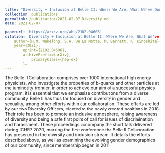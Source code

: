 ```yaml
---
title: "Diversity + Inclusion at Belle II: Where We Are, What We've Done and Where We Want To Be"
collection: publications
permalink: /publication/2021-02-07-Diversity.md
date: 2021-02-07

paperurl: 'https://arxiv.org/abs/2102.04606'
citation: 'Diversity + Inclusion at Belle II: Where We Are, What We've Done and Where We Want To Be'
    author={H.M. Wakeling, S.A. De La Motte, M. Barrett, K. Kinoshita}
    year={2021},
        eprint={2102.04606},
	    archivePrefix={arXiv},
	        primaryClass={hep-ex}
		}~'
---
```


The Belle II Collaboration comprises over 1000 international high energy physicists, who investigate the properties of b-quarks and other particles at the luminosity frontier. In order to achieve our aim of a successful physics program, it is essential that we emphasise contributions from a diverse community. Belle II has thus far focused on diversity in gender and sexuality, among other efforts within our collaboration. These efforts are led by our two Diversity Officers, elected to the newly created positions in 2018. Their role has been to promote an inclusive atmosphere, raising awareness of diversity and being a safe first point of call for issues of discrimination and harassment. These proceedings accompany the short talk delivered during ICHEP 2020, marking the first conference the Belle II Collaboration has presented in the diversity and inclusion stream. It details the efforts described above, as well as examining the evolving gender demographics of our community, since membership began in 2011. 
